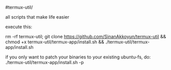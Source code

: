#termux-util/

all scripts that make life easier

execute this:

rm -rf termux-util; git clone https://github.com/SinanAkkoyun/termux-util && chmod +x termux-util/termux-app/install.sh && ./termux-util/termux-app/install.sh

if you only want to patch your binaries to your existing ubuntu-fs, do:
./termux-util/termux-app/install.sh -p
